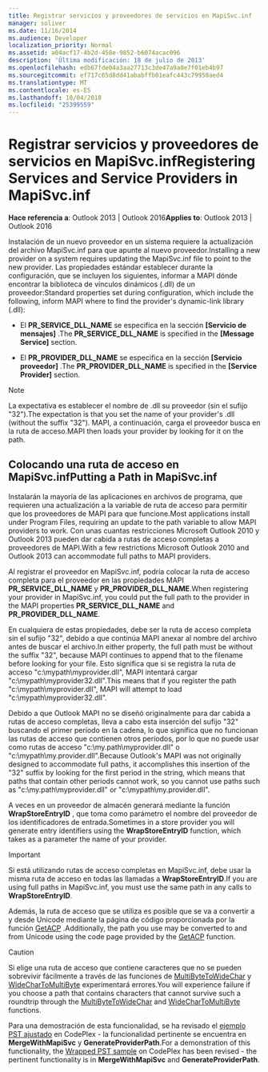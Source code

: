 ```yaml
---
title: Registrar servicios y proveedores de servicios en MapiSvc.inf
manager: soliver
ms.date: 11/16/2014
ms.audience: Developer
localization_priority: Normal
ms.assetid: a04acf17-4b2d-458e-9852-b6074acac096
description: 'Última modificación: 18 de julio de 2013'
ms.openlocfilehash: edb67fde04a3aa27713c3de47a9a0e7f01eb4b97
ms.sourcegitcommit: ef717c65d8dd41ababffb01eafc443c79950aed4
ms.translationtype: MT
ms.contentlocale: es-ES
ms.lasthandoff: 10/04/2018
ms.locfileid: "25399559"
---
```

# <a name="registering-services-and-service-providers-in-mapisvcinf"></a><span data-ttu-id="7cac4-103">Registrar servicios y proveedores de servicios en MapiSvc.inf</span><span class="sxs-lookup"><span data-stu-id="7cac4-103">Registering Services and Service Providers in MapiSvc.inf</span></span>

 
  
<span data-ttu-id="7cac4-104">**Hace referencia a**: Outlook 2013 | Outlook 2016</span><span class="sxs-lookup"><span data-stu-id="7cac4-104">**Applies to**: Outlook 2013 | Outlook 2016</span></span> 
  
<span data-ttu-id="7cac4-105">Instalación de un nuevo proveedor en un sistema requiere la actualización del archivo MapiSvc.inf para que apunte al nuevo proveedor.</span><span class="sxs-lookup"><span data-stu-id="7cac4-105">Installing a new provider on a system requires updating the MapiSvc.inf file to point to the new provider.</span></span> <span data-ttu-id="7cac4-106">Las propiedades estándar establecer durante la configuración, que se incluyen los siguientes, informar a MAPI dónde encontrar la biblioteca de vínculos dinámicos (.dll) de un proveedor:</span><span class="sxs-lookup"><span data-stu-id="7cac4-106">Standard properties set during configuration, which include the following, inform MAPI where to find the provider's dynamic-link library (.dll):</span></span>
  
- <span data-ttu-id="7cac4-107">El **PR_SERVICE_DLL_NAME** se especifica en la sección **[Servicio de mensajes]** .</span><span class="sxs-lookup"><span data-stu-id="7cac4-107">The **PR_SERVICE_DLL_NAME** is specified in the **[Message Service]** section.</span></span> 
    
- <span data-ttu-id="7cac4-108">El **PR_PROVIDER_DLL_NAME** se especifica en la sección **[Servicio proveedor]** .</span><span class="sxs-lookup"><span data-stu-id="7cac4-108">The **PR_PROVIDER_DLL_NAME** is specified in the **[Service Provider]** section.</span></span> 
    
> [!NOTE]
> <span data-ttu-id="7cac4-109">La expectativa es establecer el nombre de .dll su proveedor (sin el sufijo "32").</span><span class="sxs-lookup"><span data-stu-id="7cac4-109">The expectation is that you set the name of your provider's .dll (without the suffix "32").</span></span> <span data-ttu-id="7cac4-110">MAPI, a continuación, carga el proveedor busca en la ruta de acceso.</span><span class="sxs-lookup"><span data-stu-id="7cac4-110">MAPI then loads your provider by looking for it on the path.</span></span> 
  
## <a name="putting-a-path-in-mapisvcinf"></a><span data-ttu-id="7cac4-111">Colocando una ruta de acceso en MapiSvc.inf</span><span class="sxs-lookup"><span data-stu-id="7cac4-111">Putting a Path in MapiSvc.inf</span></span>

<span data-ttu-id="7cac4-112">Instalarán la mayoría de las aplicaciones en archivos de programa, que requieren una actualización a la variable de ruta de acceso para permitir que los proveedores de MAPI para que funcione.</span><span class="sxs-lookup"><span data-stu-id="7cac4-112">Most applications install under Program Files, requiring an update to the path variable to allow MAPI providers to work.</span></span> <span data-ttu-id="7cac4-113">Con unas cuantas restricciones Microsoft Outlook 2010 y Outlook 2013 pueden dar cabida a rutas de acceso completas a proveedores de MAPI.</span><span class="sxs-lookup"><span data-stu-id="7cac4-113">With a few restrictions Microsoft Outlook 2010 and Outlook 2013 can accommodate full paths to MAPI providers.</span></span>
  
<span data-ttu-id="7cac4-114">Al registrar el proveedor en MapiSvc.inf, podría colocar la ruta de acceso completa para el proveedor en las propiedades MAPI **PR_SERVICE_DLL_NAME** y **PR_PROVIDER_DLL_NAME**.</span><span class="sxs-lookup"><span data-stu-id="7cac4-114">When registering your provider in MapiSvc.inf, you could put the full path to the provider in the MAPI properties **PR_SERVICE_DLL_NAME** and **PR_PROVIDER_DLL_NAME**.</span></span>
  
<span data-ttu-id="7cac4-115">En cualquiera de estas propiedades, debe ser la ruta de acceso completa sin el sufijo "32", debido a que continúa MAPI anexar al nombre del archivo antes de buscar el archivo.</span><span class="sxs-lookup"><span data-stu-id="7cac4-115">In either property, the full path must be without the suffix "32", because MAPI continues to append that to the filename before looking for your file.</span></span> <span data-ttu-id="7cac4-116">Esto significa que si se registra la ruta de acceso "c:\mypath\myprovider.dll", MAPI intentará cargar "c:\mypath\myprovider32.dll".</span><span class="sxs-lookup"><span data-stu-id="7cac4-116">This means that if you register the path "c:\mypath\myprovider.dll", MAPI will attempt to load "c:\mypath\myprovider32.dll".</span></span>
  
<span data-ttu-id="7cac4-117">Debido a que Outlook MAPI no se diseñó originalmente para dar cabida a rutas de acceso completas, lleva a cabo esta inserción del sufijo "32" buscando el primer período en la cadena, lo que significa que no funcionan las rutas de acceso que contienen otros períodos, por lo que no puede usar como rutas de acceso "c:\my.path\myprovider.dll" o "c:\mypath\my.provider.dll".</span><span class="sxs-lookup"><span data-stu-id="7cac4-117">Because Outlook's MAPI was not originally designed to accommodate full paths, it accomplishes this insertion of the "32" suffix by looking for the first period in the string, which means that paths that contain other periods cannot work, so you cannot use paths such as "c:\my.path\myprovider.dll" or "c:\mypath\my.provider.dll".</span></span>
  
<span data-ttu-id="7cac4-118">A veces en un proveedor de almacén generará mediante la función **WrapStoreEntryID** , que toma como parámetro el nombre del proveedor de los identificadores de entrada.</span><span class="sxs-lookup"><span data-stu-id="7cac4-118">Sometimes in a store provider you will generate entry identifiers using the **WrapStoreEntryID** function, which takes as a parameter the name of your provider.</span></span> 
  
> [!IMPORTANT]
> <span data-ttu-id="7cac4-119">Si está utilizando rutas de acceso completas en MapiSvc.inf, debe usar la misma ruta de acceso en todas las llamadas a **WrapStoreEntryID**.</span><span class="sxs-lookup"><span data-stu-id="7cac4-119">If you are using full paths in MapiSvc.inf, you must use the same path in any calls to **WrapStoreEntryID**.</span></span> 
  
<span data-ttu-id="7cac4-120">Además, la ruta de acceso que se utiliza es posible que se va a convertir a y desde Unicode mediante la página de código proporcionada por la función [GetACP](https://msdn.microsoft.com/library/windows/desktop/dd318070%28v=vs.85%29.aspx/) .</span><span class="sxs-lookup"><span data-stu-id="7cac4-120">Additionally, the path you use may be converted to and from Unicode using the code page provided by the [GetACP](https://msdn.microsoft.com/library/windows/desktop/dd318070%28v=vs.85%29.aspx/) function.</span></span> 
  
> [!CAUTION]
> <span data-ttu-id="7cac4-121">Si elige una ruta de acceso que contiene caracteres que no se pueden sobrevivir fácilmente a través de las funciones de [MultiByteToWideChar](https://msdn.microsoft.com/library/windows/desktop/dd319072%28v=vs.85%29.aspx/) y [WideCharToMultiByte](https://msdn.microsoft.com/library/windows/desktop/dd374130%28v=vs.85%29.aspx/) experimentará errores.</span><span class="sxs-lookup"><span data-stu-id="7cac4-121">You will experience failure if you choose a path that contains characters that cannot survive such a roundtrip through the [MultiByteToWideChar](https://msdn.microsoft.com/library/windows/desktop/dd319072%28v=vs.85%29.aspx/) and [WideCharToMultiByte](https://msdn.microsoft.com/library/windows/desktop/dd374130%28v=vs.85%29.aspx/) functions.</span></span> 
  
<span data-ttu-id="7cac4-122">Para una demostración de esta funcionalidad, se ha revisado el [ejemplo PST ajustado](https://ol2010mapisamples.codeplex.com/) en CodePlex - la funcionalidad pertinente se encuentra en **MergeWithMapiSvc** y **GenerateProviderPath**.</span><span class="sxs-lookup"><span data-stu-id="7cac4-122">For a demonstration of this functionality, the [Wrapped PST sample](https://ol2010mapisamples.codeplex.com/) on CodePlex has been revised - the pertinent functionality is in **MergeWithMapiSvc** and **GenerateProviderPath**.</span></span>
  

